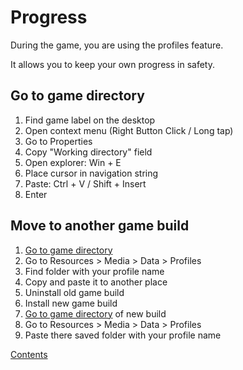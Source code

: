 # Progress

During the game, you are using the profiles feature.

It allows you to keep your own progress in safety.

## Go to game directory

1. Find game label on the desktop
2. Open context menu (Right Button Click / Long tap)
3. Go to Properties
4. Copy "Working directory" field
5. Open explorer: Win + E
6. Place cursor in navigation string
7. Paste: Ctrl + V / Shift + Insert
8. Enter

## Move to another game build

1. [Go to game directory](https://github.com/Alexxx180/Desert-Rage/tree/help/Manual/Progress#go-to-game-directory)
2. Go to Resources &gt; Media &gt; Data &gt; Profiles
3. Find folder with your profile name
4. Copy and paste it to another place
5. Uninstall old game build
6. Install new game build
7. [Go to game directory](https://github.com/Alexxx180/Desert-Rage/tree/help/Manual/Progress#go-to-game-directory) of new build
8. Go to Resources &gt; Media &gt; Data &gt; Profiles
9. Paste there saved folder with your profile name

[Contents](https://github.com/Alexxx180/Desert-Rage/blob/help/Manual/README.md)
